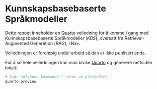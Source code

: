 # Kunnskapsbasebaserte Språkmodeller

Dette repoet inneholder en [Quarto](https://quarto.org/) veiledning for å komme
i gang med Kunnskapsbasebaserte Språkmodeller (_KBS_), oversatt fra
Retrieval-Augmented Generation (_RAG_), i Nav.

Veiledningen er foreløpig under arbeid så den er ikke publisert enda.

For å se hele veiledningen kan man bruke [Quarto](https://quarto.org/) og
generere nettsiden lokalt:

```bash
# Kjør følgende kommando i roten av prosjektet
quarto preview
```
